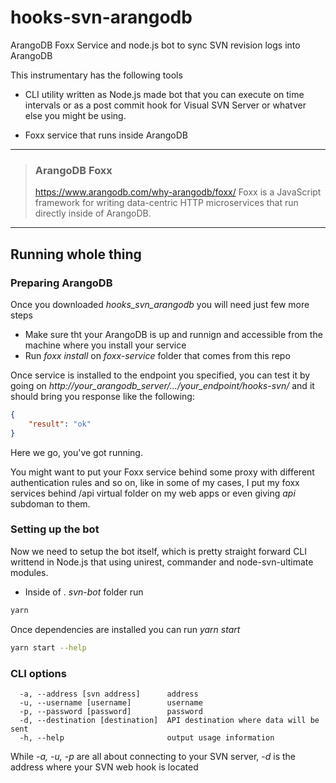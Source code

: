 # hooks-svn-arangodb
ArangoDB Foxx Service and node.js bot to sync SVN revision logs into ArangoDB

This instrumentary has the following tools

- CLI utility written as Node.js made bot that you can execute on time intervals or as a post commit hook for Visual SVN Server or whatver else you might be using.

- Foxx service that runs inside ArangoDB

---

>### ArangoDB Foxx
>https://www.arangodb.com/why-arangodb/foxx/
>Foxx is a JavaScript framework for writing data-centric HTTP microservices that run directly inside of ArangoDB.

---

## Running whole thing

### Preparing ArangoDB

Once you downloaded _hooks_svn_arangodb_ you will need just few more steps

- Make sure tht your ArangoDB is up and runnign and accessible from the machine where you install your service
- Run _foxx install_ on _foxx-service_ folder that comes from this repo

Once service is installed to the endpoint you specified, you can test it by going on  _http://your_arangodb_server/.../your_endpoint/hooks-svn/_ and it should bring you response like the following:

```json
{
    "result": "ok"
}
```

Here we go, you've got running.

You might want to put your Foxx service behind some proxy with different authentication rules and so on, like in some of my cases, I put my foxx services behind /api virtual folder on my web apps or even giving _api_ subdoman to them.

### Setting up the bot

Now we need to setup the bot itself, which is pretty straight forward CLI writtend in Node.js that using unirest, commander and node-svn-ultimate modules.

- Inside of . _svn-bot_ folder run

```sh
yarn
```

Once dependencies are installed you can run _yarn start_

```sh
yarn start --help
```

### CLI options

```
  -a, --address [svn address]      address                                                                                                                                                    
  -u, --username [username]        username                                                                                                                                                   
  -p, --password [password]        password                                                                                                                                                   
  -d, --destination [destination]  API destination where data will be sent                                                                                                                    
  -h, --help                       output usage information      
```

While _-a, -u, -p_ are all about connecting to your SVN server, _-d_ is the address where your SVN web hook is located

